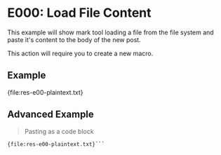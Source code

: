 <!-- Parent: parentpost -->
<!-- Space: MARK -->

# E000: Load File Content
<!-- Macro: {file:(.*)}
     Template: #inline
     filepath: ${1}
     inline: |
          {{ plaintext .filepath }}-->

This example will show mark tool loading a file from the file system and paste it's content to the body of the new post.

This action will require you to create a new macro.

## Example

{file:res-e00-plaintext.txt}

## Advanced Example

> Pasting as a code block

```
{file:res-e00-plaintext.txt}```
